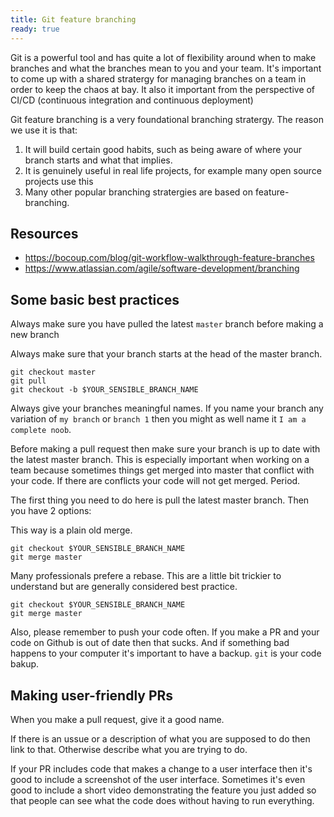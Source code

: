 ```yaml
---
title: Git feature branching
ready: true
---
```


Git is a powerful tool and has quite a lot of flexibility around when to make branches and what the branches mean to you and your team. It's important to come up with a shared stratergy for managing branches on a team in order to keep the chaos at bay. It also it important from the perspective of CI/CD (continuous integration and continuous deployment)

Git feature branching is a very foundational branching stratergy. The reason we use it is that:

1. It will build certain good habits, such as being aware of where your branch starts and what that implies.
2. It is genuinely useful in real life projects, for example many open source projects use this
3. Many other popular branching stratergies are based on feature-branching.

## Resources

- https://bocoup.com/blog/git-workflow-walkthrough-feature-branches
- https://www.atlassian.com/agile/software-development/branching

## Some basic best practices

Always make sure you have pulled the latest `master` branch before making a new branch

Always make sure that your branch starts at the head of the master branch.

```
git checkout master
git pull
git checkout -b $YOUR_SENSIBLE_BRANCH_NAME
```

Always give your branches meaningful names. If you name your branch any variation of `my branch` or `branch 1` then you might as well name it `I am a complete noob`.

Before making a pull request then make sure your branch is up to date with the latest master branch. This is especially important when working on a team because sometimes things get merged into master that conflict with your code. If there are conflicts your code will not get merged. Period.

The first thing you need to do here is pull the latest master branch. Then you have 2 options:

This way is a plain old merge.

```
git checkout $YOUR_SENSIBLE_BRANCH_NAME
git merge master
```

Many professionals prefere a rebase. This are a little bit trickier to understand but are generally considered best practice.

```
git checkout $YOUR_SENSIBLE_BRANCH_NAME
git merge master
```

Also, please remember to push your code often. If you make a PR and your code on Github is out of date then that sucks. And if something bad happens to your computer it's important to have a backup. `git` is your code bakup.

## Making user-friendly PRs

When you make a pull request, give it a good name.

If there is an ussue or a description of what you are supposed to do then link to that. Otherwise describe what you are trying to do.

If your PR includes code that makes a change to a user interface then it's good to include a screenshot of the user interface. Sometimes it's even good to include a short video demonstrating the feature you just added so that people can see what the code does without having to run everything.

